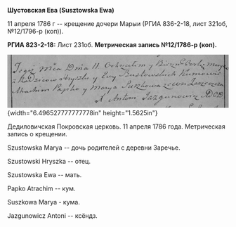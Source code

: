 **Шустовская Ева (Susztowska Ewa)**

11 апреля 1786 г -- крещение дочери Марыи (РГИА 836-2-18, лист 321об,
№12/1796-р (коп)).

**РГИА 823-2-18:** Лист 231об. **Метрическая запись №12/1786-р (коп).**

![](./media/851995e065835a480da0982f8f4a61226811d395.png){width="6.496527777777778in"
height="1.5625in"}

Дедиловичская Покровская церковь. 11 апреля 1786 года. Метрическая
запись о крещении.

Szustowska Marya -- дочь родителей с деревни Заречье.

Szustowski Hryszka -- отец.

Szustowska Ewa -- мать.

Papko Atrachim -- кум.

Suszkowa Marya - кума.

Jazgunowicz Antoni -- ксёндз.
